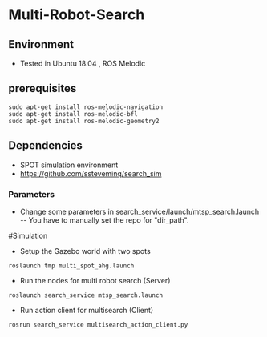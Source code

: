 # Multi-Robot-Search

## Environment
- Tested in Ubuntu 18.04 , ROS Melodic
## prerequisites 
```
sudo apt-get install ros-melodic-navigation
sudo apt-get install ros-melodic-bfl
sudo apt-get install ros-melodic-geometry2
```
## Dependencies
- SPOT simulation environment
- https://github.com/ssteveminq/search_sim



### Parameters
 - Change some parameters in search_service/launch/mtsp_search.launch
 -- You have to manually set the repo for "dir_path". 


#Simulation
- Setup the Gazebo world with two spots 
```
roslaunch tmp multi_spot_ahg.launch
```
- Run the nodes for multi robot search (Server)
```
roslaunch search_service mtsp_search.launch
```
- Run action client for multisearch (Client)
``` 
rosrun search_service multisearch_action_client.py
```
 



